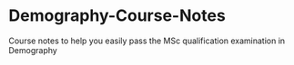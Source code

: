 # Demography-Course-Notes
Course notes to help you easily pass the MSc qualification examination in Demography
